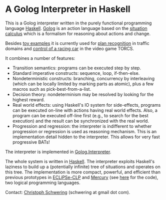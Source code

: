 A Golog Interpreter in Haskell
==============================

This is a Golog interpreter written in the purely functional programming
language [Haskell][Haskell].
[Golog][Golog] is an action language based on the [situation calculus][SitCalc]
which is a formalism for reasoning about actions and change.

Besides [toy examples](../golog-examples/) it is currently used for [plan
recognition](../plan-recog/) in traffic domains and [control of a racing
car](../torcs-agent/) in the video game TORCS.

It combines a number of features:

* Transition semantics: programs can be executed step by step.
* Standard imperative constructs: sequence, loop, if-then-else.
* Nondeterministic constructs: branching, concurrency by interleaving (which
  can be locally limited by marking parts as atomic), plus a few macros such as
  pick-best-from-a-list.
* Decision theory: nondeterminism may be resolved by looking for the highest
  reward.
* Real world effects: using Haskell's IO system for side-effects, programs can
  be executed on-line with actions having real world effects. Also, a program
  can be executed off-line first (e.g., to search for the best execution) and
  the result can be synchronized with the real world.
* Progression and regression: the interpreter is indifferent to whether
  progression or regression is used as reasoning mechanism.
  This is an implementation detail hidden to the interpreter.
  This allows for very fast progressive BATs!

The interpreter is implemented in [Golog.Interpreter](src/Golog/Interpreter.hs).

The whole system is written in [Haskell][Haskell].
The interpreter exploits Haskell's laziness to build up a (potentially
infinite) tree of situations and operates on this tree.
The implementation is more compact, powerful, and efficient than previous
prototypes in [ECLiPSe-CLP][ECLiPSe] and [Mercury][Mercury] (see
[here][prGolog-old] for the code), two logical programming languages.


Contact: [Christoph Schwering][HP] (schwering at gmail dot com).


[Golog]: http://www.cs.toronto.edu/cogrobo/main/systems/index.html
[SitCalc]: http://en.wikipedia.org/wiki/Situation_calculus
[Haskell]: http://www.haskell.org/
[ECLiPSe]: http://www.eclipseclp.org/
[Mercury]: http://www.mercurylang.org/
[prGolog-old]: https://github.com/schwering/prgolog-old
[HP]: http://schwering.github.io

